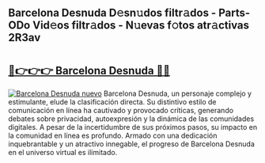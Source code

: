 ## Barcelona Desnuda D𝚎sn𝚞dos filtr𝚊dos - Parts-ODo Vid𝚎os filtr𝚊dos - N𝚞evas f𝚘tos atr𝚊ctivas 2R3av

# <h2><a href="http://mb9koy.tromn.icu/?c=Barcelona+Desnuda">🔗👉👉👉 Barcelona Desnuda 🔗🔗</a></h2>

[![Barcelona Desnuda nuevo](https://i.imgur.com/pEAQMta.gif)](http://mb9koy.tromn.icu/?c=Barcelona+Desnuda)
Barcelona Desnuda, un personaje complejo y estimulante, elude la clasificación directa. Su distintivo estilo de comunicación en línea ha cautivado y provocado críticas, generando debates sobre privacidad, autoexpresión y la dinámica de las comunidades digitales. A pesar de la incertidumbre de sus próximos pasos, su impacto en la comunidad en línea es profundo. Armado con una dedicación inquebrantable y un atractivo innegable, el progreso de Barcelona Desnuda en el universo virtual es ilimitado.
